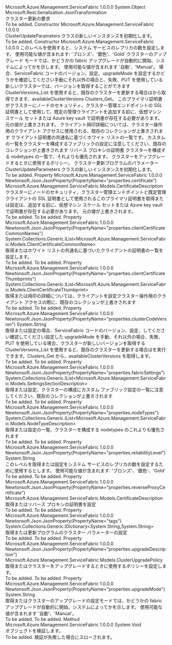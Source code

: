<Type Name="ClusterUpdateParameters" FullName="Microsoft.Azure.Management.ServiceFabric.Models.ClusterUpdateParameters">
  <TypeSignature Language="C#" Value="public class ClusterUpdateParameters" />
  <TypeSignature Language="ILAsm" Value=".class public auto ansi beforefieldinit ClusterUpdateParameters extends System.Object" />
  <TypeSignature Language="DocId" Value="T:Microsoft.Azure.Management.ServiceFabric.Models.ClusterUpdateParameters" />
  <TypeSignature Language="VB.NET" Value="Public Class ClusterUpdateParameters" />
  <TypeSignature Language="F#" Value="type ClusterUpdateParameters = class" />
  <AssemblyInfo>
    <AssemblyName>Microsoft.Azure.Management.ServiceFabric</AssemblyName>
    <AssemblyVersion>1.0.0.0</AssemblyVersion>
  </AssemblyInfo>
  <Base>
    <BaseTypeName>System.Object</BaseTypeName>
  </Base>
  <Interfaces />
  <Attributes>
    <Attribute>
      <AttributeName>Microsoft.Rest.Serialization.JsonTransformation</AttributeName>
    </Attribute>
  </Attributes>
  <Docs>
    <summary>
            クラスター更新の要求
            </summary>
    <remarks>To be added.</remarks>
  </Docs>
  <Members>
    <Member MemberName=".ctor">
      <MemberSignature Language="C#" Value="public ClusterUpdateParameters ();" />
      <MemberSignature Language="ILAsm" Value=".method public hidebysig specialname rtspecialname instance void .ctor() cil managed" />
      <MemberSignature Language="DocId" Value="M:Microsoft.Azure.Management.ServiceFabric.Models.ClusterUpdateParameters.#ctor" />
      <MemberSignature Language="VB.NET" Value="Public Sub New ()" />
      <MemberType>Constructor</MemberType>
      <AssemblyInfo>
        <AssemblyName>Microsoft.Azure.Management.ServiceFabric</AssemblyName>
        <AssemblyVersion>1.0.0.0</AssemblyVersion>
      </AssemblyInfo>
      <Parameters />
      <Docs>
        <summary>
            ClusterUpdateParameters クラスの新しいインスタンスを初期化します。
            </summary>
        <remarks>To be added.</remarks>
      </Docs>
    </Member>
    <Member MemberName=".ctor">
      <MemberSignature Language="C#" Value="public ClusterUpdateParameters (string reliabilityLevel = null, string upgradeMode = null, string clusterCodeVersion = null, Microsoft.Azure.Management.ServiceFabric.Models.CertificateDescription certificate = null, System.Collections.Generic.IList&lt;Microsoft.Azure.Management.ServiceFabric.Models.ClientCertificateThumbprint&gt; clientCertificateThumbprints = null, System.Collections.Generic.IList&lt;Microsoft.Azure.Management.ServiceFabric.Models.ClientCertificateCommonName&gt; clientCertificateCommonNames = null, System.Collections.Generic.IList&lt;Microsoft.Azure.Management.ServiceFabric.Models.SettingsSectionDescription&gt; fabricSettings = null, Microsoft.Azure.Management.ServiceFabric.Models.CertificateDescription reverseProxyCertificate = null, System.Collections.Generic.IList&lt;Microsoft.Azure.Management.ServiceFabric.Models.NodeTypeDescription&gt; nodeTypes = null, Microsoft.Azure.Management.ServiceFabric.Models.ClusterUpgradePolicy upgradeDescription = null, System.Collections.Generic.IDictionary&lt;string,string&gt; tags = null);" />
      <MemberSignature Language="ILAsm" Value=".method public hidebysig specialname rtspecialname instance void .ctor(string reliabilityLevel, string upgradeMode, string clusterCodeVersion, class Microsoft.Azure.Management.ServiceFabric.Models.CertificateDescription certificate, class System.Collections.Generic.IList`1&lt;class Microsoft.Azure.Management.ServiceFabric.Models.ClientCertificateThumbprint&gt; clientCertificateThumbprints, class System.Collections.Generic.IList`1&lt;class Microsoft.Azure.Management.ServiceFabric.Models.ClientCertificateCommonName&gt; clientCertificateCommonNames, class System.Collections.Generic.IList`1&lt;class Microsoft.Azure.Management.ServiceFabric.Models.SettingsSectionDescription&gt; fabricSettings, class Microsoft.Azure.Management.ServiceFabric.Models.CertificateDescription reverseProxyCertificate, class System.Collections.Generic.IList`1&lt;class Microsoft.Azure.Management.ServiceFabric.Models.NodeTypeDescription&gt; nodeTypes, class Microsoft.Azure.Management.ServiceFabric.Models.ClusterUpgradePolicy upgradeDescription, class System.Collections.Generic.IDictionary`2&lt;string, string&gt; tags) cil managed" />
      <MemberSignature Language="DocId" Value="M:Microsoft.Azure.Management.ServiceFabric.Models.ClusterUpdateParameters.#ctor(System.String,System.String,System.String,Microsoft.Azure.Management.ServiceFabric.Models.CertificateDescription,System.Collections.Generic.IList{Microsoft.Azure.Management.ServiceFabric.Models.ClientCertificateThumbprint},System.Collections.Generic.IList{Microsoft.Azure.Management.ServiceFabric.Models.ClientCertificateCommonName},System.Collections.Generic.IList{Microsoft.Azure.Management.ServiceFabric.Models.SettingsSectionDescription},Microsoft.Azure.Management.ServiceFabric.Models.CertificateDescription,System.Collections.Generic.IList{Microsoft.Azure.Management.ServiceFabric.Models.NodeTypeDescription},Microsoft.Azure.Management.ServiceFabric.Models.ClusterUpgradePolicy,System.Collections.Generic.IDictionary{System.String,System.String})" />
      <MemberSignature Language="VB.NET" Value="Public Sub New (Optional reliabilityLevel As String = null, Optional upgradeMode As String = null, Optional clusterCodeVersion As String = null, Optional certificate As CertificateDescription = null, Optional clientCertificateThumbprints As IList(Of ClientCertificateThumbprint) = null, Optional clientCertificateCommonNames As IList(Of ClientCertificateCommonName) = null, Optional fabricSettings As IList(Of SettingsSectionDescription) = null, Optional reverseProxyCertificate As CertificateDescription = null, Optional nodeTypes As IList(Of NodeTypeDescription) = null, Optional upgradeDescription As ClusterUpgradePolicy = null, Optional tags As IDictionary(Of String, String) = null)" />
      <MemberSignature Language="F#" Value="new Microsoft.Azure.Management.ServiceFabric.Models.ClusterUpdateParameters : string * string * string * Microsoft.Azure.Management.ServiceFabric.Models.CertificateDescription * System.Collections.Generic.IList&lt;Microsoft.Azure.Management.ServiceFabric.Models.ClientCertificateThumbprint&gt; * System.Collections.Generic.IList&lt;Microsoft.Azure.Management.ServiceFabric.Models.ClientCertificateCommonName&gt; * System.Collections.Generic.IList&lt;Microsoft.Azure.Management.ServiceFabric.Models.SettingsSectionDescription&gt; * Microsoft.Azure.Management.ServiceFabric.Models.CertificateDescription * System.Collections.Generic.IList&lt;Microsoft.Azure.Management.ServiceFabric.Models.NodeTypeDescription&gt; * Microsoft.Azure.Management.ServiceFabric.Models.ClusterUpgradePolicy * System.Collections.Generic.IDictionary&lt;string, string&gt; -&gt; Microsoft.Azure.Management.ServiceFabric.Models.ClusterUpdateParameters" Usage="new Microsoft.Azure.Management.ServiceFabric.Models.ClusterUpdateParameters (reliabilityLevel, upgradeMode, clusterCodeVersion, certificate, clientCertificateThumbprints, clientCertificateCommonNames, fabricSettings, reverseProxyCertificate, nodeTypes, upgradeDescription, tags)" />
      <MemberType>Constructor</MemberType>
      <AssemblyInfo>
        <AssemblyName>Microsoft.Azure.Management.ServiceFabric</AssemblyName>
        <AssemblyVersion>1.0.0.0</AssemblyVersion>
      </AssemblyInfo>
      <Parameters>
        <Parameter Name="reliabilityLevel" Type="System.String" />
        <Parameter Name="upgradeMode" Type="System.String" />
        <Parameter Name="clusterCodeVersion" Type="System.String" />
        <Parameter Name="certificate" Type="Microsoft.Azure.Management.ServiceFabric.Models.CertificateDescription" />
        <Parameter Name="clientCertificateThumbprints" Type="System.Collections.Generic.IList&lt;Microsoft.Azure.Management.ServiceFabric.Models.ClientCertificateThumbprint&gt;" />
        <Parameter Name="clientCertificateCommonNames" Type="System.Collections.Generic.IList&lt;Microsoft.Azure.Management.ServiceFabric.Models.ClientCertificateCommonName&gt;" />
        <Parameter Name="fabricSettings" Type="System.Collections.Generic.IList&lt;Microsoft.Azure.Management.ServiceFabric.Models.SettingsSectionDescription&gt;" />
        <Parameter Name="reverseProxyCertificate" Type="Microsoft.Azure.Management.ServiceFabric.Models.CertificateDescription" />
        <Parameter Name="nodeTypes" Type="System.Collections.Generic.IList&lt;Microsoft.Azure.Management.ServiceFabric.Models.NodeTypeDescription&gt;" />
        <Parameter Name="upgradeDescription" Type="Microsoft.Azure.Management.ServiceFabric.Models.ClusterUpgradePolicy" />
        <Parameter Name="tags" Type="System.Collections.Generic.IDictionary&lt;System.String,System.String&gt;" />
      </Parameters>
      <Docs>
        <param name="reliabilityLevel">このレベルを使用すると、システム サービスのレプリカの数を設定します。 使用可能な値が含まれます: 'ブロンズ'、'銀色'、'Gold'</param>
        <param name="upgradeMode">クラスターのアップグレード モードでは、かどうかの fabric アップグレードが自動的に開始、システムによってかを示します。 使用可能な値が含まれます '自動'、'Manual'。</param>
        <param name="clusterCodeVersion">場合、ServiceFabric コードのバージョン、設定、upgradeMode を設定するかどうかを確認してください手動にそれ以外の場合と、失敗、PUT を使用している新しいクラスターでは、バージョンを取得することができます ClusterVersions_List を使用すると、既存のクラスターを更新する場合はから取得できます、availableClusterVersions Clusters_Get。</param>
        <param name="certificate">このプライマリ証明書がクラスターにノードのセキュリティ、クラスター管理エンドポイントの SSL 証明書として使用して、既定の管理クライアントを追加する前に、仮想マシン スケール セットまたは Azure key vault で証明書が存在する必要があります。 元の値が上書きされます。</param>
        <param name="clientCertificateThumbprints">クライアント拇印詳細については、クラスター操作用のクライアント アクセスに使用される、既存のコレクションが上書きされます</param>
        <param name="clientCertificateCommonNames">クライアント証明書の共通名に基づくホワイト リストの一覧です。</param>
        <param name="fabricSettings">カスタムの一覧をクラスターを構成するファブリックの設定に注意してください、既存のコレクションが上書きされます</param>
        <param name="reverseProxyCertificate">リバース プロキシの証明書</param>
        <param name="nodeTypes">クラスターを構成する nodetypes の一覧で、それよりも優先されます。</param>
        <param name="upgradeDescription">クラスターをアップグレードするときに使用するポリシー。</param>
        <param name="tags">クラスター更新プログラムのパラメーター</param>
        <summary>
            ClusterUpdateParameters クラスの新しいインスタンスを初期化します。
            </summary>
        <remarks>To be added.</remarks>
      </Docs>
    </Member>
    <Member MemberName="Certificate">
      <MemberSignature Language="C#" Value="public Microsoft.Azure.Management.ServiceFabric.Models.CertificateDescription Certificate { get; set; }" />
      <MemberSignature Language="ILAsm" Value=".property instance class Microsoft.Azure.Management.ServiceFabric.Models.CertificateDescription Certificate" />
      <MemberSignature Language="DocId" Value="P:Microsoft.Azure.Management.ServiceFabric.Models.ClusterUpdateParameters.Certificate" />
      <MemberSignature Language="VB.NET" Value="Public Property Certificate As CertificateDescription" />
      <MemberSignature Language="F#" Value="member this.Certificate : Microsoft.Azure.Management.ServiceFabric.Models.CertificateDescription with get, set" Usage="Microsoft.Azure.Management.ServiceFabric.Models.ClusterUpdateParameters.Certificate" />
      <MemberType>Property</MemberType>
      <AssemblyInfo>
        <AssemblyName>Microsoft.Azure.Management.ServiceFabric</AssemblyName>
        <AssemblyVersion>1.0.0.0</AssemblyVersion>
      </AssemblyInfo>
      <Attributes>
        <Attribute>
          <AttributeName>Newtonsoft.Json.JsonProperty(PropertyName="properties.certificate")</AttributeName>
        </Attribute>
      </Attributes>
      <ReturnValue>
        <ReturnType>Microsoft.Azure.Management.ServiceFabric.Models.CertificateDescription</ReturnType>
      </ReturnValue>
      <Docs>
        <summary>
            クラスターにノードのセキュリティ、クラスター管理エンドポイントと既定管理クライアントの SSL 証明書として使用されるこのプライマリ証明書を取得または設定は、追加する前に、仮想マシン スケール セットまたは Azure key vault で証明書が存在する必要があります。
            元の値が上書きされます。
            </summary>
        <value>To be added.</value>
        <remarks>To be added.</remarks>
      </Docs>
    </Member>
    <Member MemberName="ClientCertificateCommonNames">
      <MemberSignature Language="C#" Value="public System.Collections.Generic.IList&lt;Microsoft.Azure.Management.ServiceFabric.Models.ClientCertificateCommonName&gt; ClientCertificateCommonNames { get; set; }" />
      <MemberSignature Language="ILAsm" Value=".property instance class System.Collections.Generic.IList`1&lt;class Microsoft.Azure.Management.ServiceFabric.Models.ClientCertificateCommonName&gt; ClientCertificateCommonNames" />
      <MemberSignature Language="DocId" Value="P:Microsoft.Azure.Management.ServiceFabric.Models.ClusterUpdateParameters.ClientCertificateCommonNames" />
      <MemberSignature Language="VB.NET" Value="Public Property ClientCertificateCommonNames As IList(Of ClientCertificateCommonName)" />
      <MemberSignature Language="F#" Value="member this.ClientCertificateCommonNames : System.Collections.Generic.IList&lt;Microsoft.Azure.Management.ServiceFabric.Models.ClientCertificateCommonName&gt; with get, set" Usage="Microsoft.Azure.Management.ServiceFabric.Models.ClusterUpdateParameters.ClientCertificateCommonNames" />
      <MemberType>Property</MemberType>
      <AssemblyInfo>
        <AssemblyName>Microsoft.Azure.Management.ServiceFabric</AssemblyName>
        <AssemblyVersion>1.0.0.0</AssemblyVersion>
      </AssemblyInfo>
      <Attributes>
        <Attribute>
          <AttributeName>Newtonsoft.Json.JsonProperty(PropertyName="properties.clientCertificateCommonNames")</AttributeName>
        </Attribute>
      </Attributes>
      <ReturnValue>
        <ReturnType>System.Collections.Generic.IList&lt;Microsoft.Azure.Management.ServiceFabric.Models.ClientCertificateCommonName&gt;</ReturnType>
      </ReturnValue>
      <Docs>
        <summary>
            取得またはホワイト リストの共通名に基づいたクライアントの証明書の一覧を設定します。
            </summary>
        <value>To be added.</value>
        <remarks>To be added.</remarks>
      </Docs>
    </Member>
    <Member MemberName="ClientCertificateThumbprints">
      <MemberSignature Language="C#" Value="public System.Collections.Generic.IList&lt;Microsoft.Azure.Management.ServiceFabric.Models.ClientCertificateThumbprint&gt; ClientCertificateThumbprints { get; set; }" />
      <MemberSignature Language="ILAsm" Value=".property instance class System.Collections.Generic.IList`1&lt;class Microsoft.Azure.Management.ServiceFabric.Models.ClientCertificateThumbprint&gt; ClientCertificateThumbprints" />
      <MemberSignature Language="DocId" Value="P:Microsoft.Azure.Management.ServiceFabric.Models.ClusterUpdateParameters.ClientCertificateThumbprints" />
      <MemberSignature Language="VB.NET" Value="Public Property ClientCertificateThumbprints As IList(Of ClientCertificateThumbprint)" />
      <MemberSignature Language="F#" Value="member this.ClientCertificateThumbprints : System.Collections.Generic.IList&lt;Microsoft.Azure.Management.ServiceFabric.Models.ClientCertificateThumbprint&gt; with get, set" Usage="Microsoft.Azure.Management.ServiceFabric.Models.ClusterUpdateParameters.ClientCertificateThumbprints" />
      <MemberType>Property</MemberType>
      <AssemblyInfo>
        <AssemblyName>Microsoft.Azure.Management.ServiceFabric</AssemblyName>
        <AssemblyVersion>1.0.0.0</AssemblyVersion>
      </AssemblyInfo>
      <Attributes>
        <Attribute>
          <AttributeName>Newtonsoft.Json.JsonProperty(PropertyName="properties.clientCertificateThumbprints")</AttributeName>
        </Attribute>
      </Attributes>
      <ReturnValue>
        <ReturnType>System.Collections.Generic.IList&lt;Microsoft.Azure.Management.ServiceFabric.Models.ClientCertificateThumbprint&gt;</ReturnType>
      </ReturnValue>
      <Docs>
        <summary>
            取得または拇印の詳細については、クライアントを設定クラスター操作用のクライアント アクセスの際に、既存のコレクションが上書きされます
            </summary>
        <value>To be added.</value>
        <remarks>To be added.</remarks>
      </Docs>
    </Member>
    <Member MemberName="ClusterCodeVersion">
      <MemberSignature Language="C#" Value="public string ClusterCodeVersion { get; set; }" />
      <MemberSignature Language="ILAsm" Value=".property instance string ClusterCodeVersion" />
      <MemberSignature Language="DocId" Value="P:Microsoft.Azure.Management.ServiceFabric.Models.ClusterUpdateParameters.ClusterCodeVersion" />
      <MemberSignature Language="VB.NET" Value="Public Property ClusterCodeVersion As String" />
      <MemberSignature Language="F#" Value="member this.ClusterCodeVersion : string with get, set" Usage="Microsoft.Azure.Management.ServiceFabric.Models.ClusterUpdateParameters.ClusterCodeVersion" />
      <MemberType>Property</MemberType>
      <AssemblyInfo>
        <AssemblyName>Microsoft.Azure.Management.ServiceFabric</AssemblyName>
        <AssemblyVersion>1.0.0.0</AssemblyVersion>
      </AssemblyInfo>
      <Attributes>
        <Attribute>
          <AttributeName>Newtonsoft.Json.JsonProperty(PropertyName="properties.clusterCodeVersion")</AttributeName>
        </Attribute>
      </Attributes>
      <ReturnValue>
        <ReturnType>System.String</ReturnType>
      </ReturnValue>
      <Docs>
        <summary>
            取得または設定の場合、ServiceFabric コードのバージョン、設定、してください確認してください設定した upgradeMode を手動、それ以外の場合、失敗、PUT を使用している場合、クラスターが新しいバージョンを取得する ClusterVersions_List を使用すると、既存のクラスターを更新する場合はを実行できます。Clusters_Get から、availableClusterVersions を取得します。
            </summary>
        <value>To be added.</value>
        <remarks>To be added.</remarks>
      </Docs>
    </Member>
    <Member MemberName="FabricSettings">
      <MemberSignature Language="C#" Value="public System.Collections.Generic.IList&lt;Microsoft.Azure.Management.ServiceFabric.Models.SettingsSectionDescription&gt; FabricSettings { get; set; }" />
      <MemberSignature Language="ILAsm" Value=".property instance class System.Collections.Generic.IList`1&lt;class Microsoft.Azure.Management.ServiceFabric.Models.SettingsSectionDescription&gt; FabricSettings" />
      <MemberSignature Language="DocId" Value="P:Microsoft.Azure.Management.ServiceFabric.Models.ClusterUpdateParameters.FabricSettings" />
      <MemberSignature Language="VB.NET" Value="Public Property FabricSettings As IList(Of SettingsSectionDescription)" />
      <MemberSignature Language="F#" Value="member this.FabricSettings : System.Collections.Generic.IList&lt;Microsoft.Azure.Management.ServiceFabric.Models.SettingsSectionDescription&gt; with get, set" Usage="Microsoft.Azure.Management.ServiceFabric.Models.ClusterUpdateParameters.FabricSettings" />
      <MemberType>Property</MemberType>
      <AssemblyInfo>
        <AssemblyName>Microsoft.Azure.Management.ServiceFabric</AssemblyName>
        <AssemblyVersion>1.0.0.0</AssemblyVersion>
      </AssemblyInfo>
      <Attributes>
        <Attribute>
          <AttributeName>Newtonsoft.Json.JsonProperty(PropertyName="properties.fabricSettings")</AttributeName>
        </Attribute>
      </Attributes>
      <ReturnValue>
        <ReturnType>System.Collections.Generic.IList&lt;Microsoft.Azure.Management.ServiceFabric.Models.SettingsSectionDescription&gt;</ReturnType>
      </ReturnValue>
      <Docs>
        <summary>
            取得または設定、クラスターの構成にカスタム ファブリック設定の一覧に注意してください、既存のコレクションが上書きされます
            </summary>
        <value>To be added.</value>
        <remarks>To be added.</remarks>
      </Docs>
    </Member>
    <Member MemberName="NodeTypes">
      <MemberSignature Language="C#" Value="public System.Collections.Generic.IList&lt;Microsoft.Azure.Management.ServiceFabric.Models.NodeTypeDescription&gt; NodeTypes { get; set; }" />
      <MemberSignature Language="ILAsm" Value=".property instance class System.Collections.Generic.IList`1&lt;class Microsoft.Azure.Management.ServiceFabric.Models.NodeTypeDescription&gt; NodeTypes" />
      <MemberSignature Language="DocId" Value="P:Microsoft.Azure.Management.ServiceFabric.Models.ClusterUpdateParameters.NodeTypes" />
      <MemberSignature Language="VB.NET" Value="Public Property NodeTypes As IList(Of NodeTypeDescription)" />
      <MemberSignature Language="F#" Value="member this.NodeTypes : System.Collections.Generic.IList&lt;Microsoft.Azure.Management.ServiceFabric.Models.NodeTypeDescription&gt; with get, set" Usage="Microsoft.Azure.Management.ServiceFabric.Models.ClusterUpdateParameters.NodeTypes" />
      <MemberType>Property</MemberType>
      <AssemblyInfo>
        <AssemblyName>Microsoft.Azure.Management.ServiceFabric</AssemblyName>
        <AssemblyVersion>1.0.0.0</AssemblyVersion>
      </AssemblyInfo>
      <Attributes>
        <Attribute>
          <AttributeName>Newtonsoft.Json.JsonProperty(PropertyName="properties.nodeTypes")</AttributeName>
        </Attribute>
      </Attributes>
      <ReturnValue>
        <ReturnType>System.Collections.Generic.IList&lt;Microsoft.Azure.Management.ServiceFabric.Models.NodeTypeDescription&gt;</ReturnType>
      </ReturnValue>
      <Docs>
        <summary>
            取得または設定の一覧、クラスターを構成する nodetypes のこれよりも優先されます
            </summary>
        <value>To be added.</value>
        <remarks>To be added.</remarks>
      </Docs>
    </Member>
    <Member MemberName="ReliabilityLevel">
      <MemberSignature Language="C#" Value="public string ReliabilityLevel { get; set; }" />
      <MemberSignature Language="ILAsm" Value=".property instance string ReliabilityLevel" />
      <MemberSignature Language="DocId" Value="P:Microsoft.Azure.Management.ServiceFabric.Models.ClusterUpdateParameters.ReliabilityLevel" />
      <MemberSignature Language="VB.NET" Value="Public Property ReliabilityLevel As String" />
      <MemberSignature Language="F#" Value="member this.ReliabilityLevel : string with get, set" Usage="Microsoft.Azure.Management.ServiceFabric.Models.ClusterUpdateParameters.ReliabilityLevel" />
      <MemberType>Property</MemberType>
      <AssemblyInfo>
        <AssemblyName>Microsoft.Azure.Management.ServiceFabric</AssemblyName>
        <AssemblyVersion>1.0.0.0</AssemblyVersion>
      </AssemblyInfo>
      <Attributes>
        <Attribute>
          <AttributeName>Newtonsoft.Json.JsonProperty(PropertyName="properties.reliabilityLevel")</AttributeName>
        </Attribute>
      </Attributes>
      <ReturnValue>
        <ReturnType>System.String</ReturnType>
      </ReturnValue>
      <Docs>
        <summary>
            このレベルを取得または設定をシステム サービスのレプリカの数を設定するために使用するとします。 使用可能な値が含まれます: 'ブロンズ'、'銀色'、'Gold'
            </summary>
        <value>To be added.</value>
        <remarks>To be added.</remarks>
      </Docs>
    </Member>
    <Member MemberName="ReverseProxyCertificate">
      <MemberSignature Language="C#" Value="public Microsoft.Azure.Management.ServiceFabric.Models.CertificateDescription ReverseProxyCertificate { get; set; }" />
      <MemberSignature Language="ILAsm" Value=".property instance class Microsoft.Azure.Management.ServiceFabric.Models.CertificateDescription ReverseProxyCertificate" />
      <MemberSignature Language="DocId" Value="P:Microsoft.Azure.Management.ServiceFabric.Models.ClusterUpdateParameters.ReverseProxyCertificate" />
      <MemberSignature Language="VB.NET" Value="Public Property ReverseProxyCertificate As CertificateDescription" />
      <MemberSignature Language="F#" Value="member this.ReverseProxyCertificate : Microsoft.Azure.Management.ServiceFabric.Models.CertificateDescription with get, set" Usage="Microsoft.Azure.Management.ServiceFabric.Models.ClusterUpdateParameters.ReverseProxyCertificate" />
      <MemberType>Property</MemberType>
      <AssemblyInfo>
        <AssemblyName>Microsoft.Azure.Management.ServiceFabric</AssemblyName>
        <AssemblyVersion>1.0.0.0</AssemblyVersion>
      </AssemblyInfo>
      <Attributes>
        <Attribute>
          <AttributeName>Newtonsoft.Json.JsonProperty(PropertyName="properties.reverseProxyCertificate")</AttributeName>
        </Attribute>
      </Attributes>
      <ReturnValue>
        <ReturnType>Microsoft.Azure.Management.ServiceFabric.Models.CertificateDescription</ReturnType>
      </ReturnValue>
      <Docs>
        <summary>
            取得またはリバース プロキシの証明書を設定
            </summary>
        <value>To be added.</value>
        <remarks>To be added.</remarks>
      </Docs>
    </Member>
    <Member MemberName="Tags">
      <MemberSignature Language="C#" Value="public System.Collections.Generic.IDictionary&lt;string,string&gt; Tags { get; set; }" />
      <MemberSignature Language="ILAsm" Value=".property instance class System.Collections.Generic.IDictionary`2&lt;string, string&gt; Tags" />
      <MemberSignature Language="DocId" Value="P:Microsoft.Azure.Management.ServiceFabric.Models.ClusterUpdateParameters.Tags" />
      <MemberSignature Language="VB.NET" Value="Public Property Tags As IDictionary(Of String, String)" />
      <MemberSignature Language="F#" Value="member this.Tags : System.Collections.Generic.IDictionary&lt;string, string&gt; with get, set" Usage="Microsoft.Azure.Management.ServiceFabric.Models.ClusterUpdateParameters.Tags" />
      <MemberType>Property</MemberType>
      <AssemblyInfo>
        <AssemblyName>Microsoft.Azure.Management.ServiceFabric</AssemblyName>
        <AssemblyVersion>1.0.0.0</AssemblyVersion>
      </AssemblyInfo>
      <Attributes>
        <Attribute>
          <AttributeName>Newtonsoft.Json.JsonProperty(PropertyName="tags")</AttributeName>
        </Attribute>
      </Attributes>
      <ReturnValue>
        <ReturnType>System.Collections.Generic.IDictionary&lt;System.String,System.String&gt;</ReturnType>
      </ReturnValue>
      <Docs>
        <summary>
            取得または更新プログラムのクラスター パラメーターの設定
            </summary>
        <value>To be added.</value>
        <remarks>To be added.</remarks>
      </Docs>
    </Member>
    <Member MemberName="UpgradeDescription">
      <MemberSignature Language="C#" Value="public Microsoft.Azure.Management.ServiceFabric.Models.ClusterUpgradePolicy UpgradeDescription { get; set; }" />
      <MemberSignature Language="ILAsm" Value=".property instance class Microsoft.Azure.Management.ServiceFabric.Models.ClusterUpgradePolicy UpgradeDescription" />
      <MemberSignature Language="DocId" Value="P:Microsoft.Azure.Management.ServiceFabric.Models.ClusterUpdateParameters.UpgradeDescription" />
      <MemberSignature Language="VB.NET" Value="Public Property UpgradeDescription As ClusterUpgradePolicy" />
      <MemberSignature Language="F#" Value="member this.UpgradeDescription : Microsoft.Azure.Management.ServiceFabric.Models.ClusterUpgradePolicy with get, set" Usage="Microsoft.Azure.Management.ServiceFabric.Models.ClusterUpdateParameters.UpgradeDescription" />
      <MemberType>Property</MemberType>
      <AssemblyInfo>
        <AssemblyName>Microsoft.Azure.Management.ServiceFabric</AssemblyName>
        <AssemblyVersion>1.0.0.0</AssemblyVersion>
      </AssemblyInfo>
      <Attributes>
        <Attribute>
          <AttributeName>Newtonsoft.Json.JsonProperty(PropertyName="properties.upgradeDescription")</AttributeName>
        </Attribute>
      </Attributes>
      <ReturnValue>
        <ReturnType>Microsoft.Azure.Management.ServiceFabric.Models.ClusterUpgradePolicy</ReturnType>
      </ReturnValue>
      <Docs>
        <summary>
            取得またはクラスターをアップグレードするときに使用するポリシーを設定します。
            </summary>
        <value>To be added.</value>
        <remarks>To be added.</remarks>
      </Docs>
    </Member>
    <Member MemberName="UpgradeMode">
      <MemberSignature Language="C#" Value="public string UpgradeMode { get; set; }" />
      <MemberSignature Language="ILAsm" Value=".property instance string UpgradeMode" />
      <MemberSignature Language="DocId" Value="P:Microsoft.Azure.Management.ServiceFabric.Models.ClusterUpdateParameters.UpgradeMode" />
      <MemberSignature Language="VB.NET" Value="Public Property UpgradeMode As String" />
      <MemberSignature Language="F#" Value="member this.UpgradeMode : string with get, set" Usage="Microsoft.Azure.Management.ServiceFabric.Models.ClusterUpdateParameters.UpgradeMode" />
      <MemberType>Property</MemberType>
      <AssemblyInfo>
        <AssemblyName>Microsoft.Azure.Management.ServiceFabric</AssemblyName>
        <AssemblyVersion>1.0.0.0</AssemblyVersion>
      </AssemblyInfo>
      <Attributes>
        <Attribute>
          <AttributeName>Newtonsoft.Json.JsonProperty(PropertyName="properties.upgradeMode")</AttributeName>
        </Attribute>
      </Attributes>
      <ReturnValue>
        <ReturnType>System.String</ReturnType>
      </ReturnValue>
      <Docs>
        <summary>
            取得またはクラスターのアップグレードの設定モードでは、かどうかの fabric アップグレードが自動的に開始、システムによってかを示します。 使用可能な値が含まれます '自動'、'Manual'。
            </summary>
        <value>To be added.</value>
        <remarks>To be added.</remarks>
      </Docs>
    </Member>
    <Member MemberName="Validate">
      <MemberSignature Language="C#" Value="public virtual void Validate ();" />
      <MemberSignature Language="ILAsm" Value=".method public hidebysig newslot virtual instance void Validate() cil managed" />
      <MemberSignature Language="DocId" Value="M:Microsoft.Azure.Management.ServiceFabric.Models.ClusterUpdateParameters.Validate" />
      <MemberSignature Language="VB.NET" Value="Public Overridable Sub Validate ()" />
      <MemberSignature Language="F#" Value="abstract member Validate : unit -&gt; unit&#xA;override this.Validate : unit -&gt; unit" Usage="clusterUpdateParameters.Validate " />
      <MemberType>Method</MemberType>
      <AssemblyInfo>
        <AssemblyName>Microsoft.Azure.Management.ServiceFabric</AssemblyName>
        <AssemblyVersion>1.0.0.0</AssemblyVersion>
      </AssemblyInfo>
      <ReturnValue>
        <ReturnType>System.Void</ReturnType>
      </ReturnValue>
      <Parameters />
      <Docs>
        <summary>
            オブジェクトを検証します。
            </summary>
        <remarks>To be added.</remarks>
        <exception cref="T:Microsoft.Rest.ValidationException">
            検証が失敗した場合にスローされます。
            </exception>
      </Docs>
    </Member>
  </Members>
</Type>